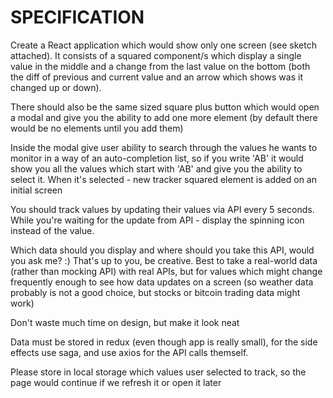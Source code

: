 # SPECIFICATION

Create a React application which would show only one screen (see sketch attached). It consists of a squared component/s which display a single value in the middle and a change from the last value on the bottom (both the diff of previous and current value and an arrow which shows was it changed up or down).

There should also be the same sized square plus button which would open a modal and give you the ability to add one more element (by default there would be no elements until you add them)

Inside the modal give user ability to search through the values he wants to monitor in a way of an auto-completion list, so if you write 'AB' it would show you all the values which start with 'AB' and give you the ability to select it. When it's selected - new tracker squared element is added on an initial screen

You should track values by updating their values via API every 5 seconds. While you're waiting for the update from API - display the spinning icon instead of the value.

Which data should you display and where should you take this API, would you ask me? :) That's up to you, be creative. Best to take a real-world data (rather than mocking API) with real APIs, but for values which might change frequently enough to see how data updates on a screen (so weather data probably is not a good choice, but stocks or bitcoin trading data might work)

Don't waste much time on design, but make it look neat

Data must be stored in redux (even though app is really small), for the side effects use saga, and use axios for the API calls themself.

Please store in local storage which values user selected to track, so the page would continue if we refresh it or open it later
